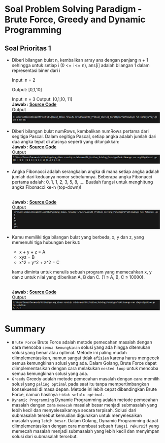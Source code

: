 # Soal Problem Solving Paradigm - Brute Force, Greedy and Dynamic Programming

## Soal Prioritas 1

- Diberi bilangan bulat n, kembalikan array ans dengan panjang n + 1 sehingga untuk setiap i (0 <= i <= n), ans[i] adalah bilangan 1 dalam representasi biner dari i
    
    Input: n = 2
    
    Output: [0,1,10]

  Input: n = 3
  Output: [0,1,10, 11]
  <br>********************************Jawab :  [Source Code](Praktikum/binaryArray.go)********************************   
    Output 
    <br>![Alt Text](Screenshot/binaryArray.png)<br>

- Diberi bilangan bulat numRows, kembalikan numRows pertama dari segitiga Pascal. Dalam segitiga Pascal, setiap angka adalah jumlah dari dua angka tepat di atasnya seperti yang ditunjukkan:
 <br>********************************Jawab :  [Source Code](Praktikum/segitigaPascal.go)********************************   
    Output 
    <br>![Alt Text](Screenshot/segitigaPascal.png)<br>
- Angka Fibonacci adalah serangkaian angka di mana setiap angka adalah jumlah dari keduanya nomor sebelumnya. Beberapa angka Fibonacci pertama adalah: 0, 1, 1, 2, 3, 5, 8, ….
Buatlah fungsi untuk menghitung angka Fibonacci ke-n (top-down)!
    
  <br>********************************Jawab :  [Source Code](Praktikum/fibonaci.go)********************************   
    Output 
    <br>![Alt Text](Screenshot/fibotopdown.png)<br>
    
- Kamu memiliki tiga bilangan bulat yang berbeda, x, y dan z, yang memenuhi tiga hubungan berikut:
    - x + y + z = A
    - xyz = B
    - x^2 + y^2 + z^2 = C
    
    kamu diminta untuk menulis sebuah program yang memecahkan x, y dan z untuk nilai yang diberikan A, B dan C. (1 ≤ A, B, C ≤ 10000).
       
  <br>********************************Jawab :  [Source Code](Praktikum/simpleEquation.go)********************************   
    Output 
    <br>![Alt Text](Screenshot/simple.png)<br>

# Summary
- `Brute Force`
Brute Force adalah metode pemecahan masalah dengan cara mencoba `semua kemungkinan` solusi yang ada hingga ditemukan solusi yang benar atau optimal. Metode ini paling mudah diimplementasikan, namun sangat tidak `efisien` karena harus mengecek semua kemungkinan solusi yang ada.
Dalam Golang, Brute Force dapat diimplementasikan dengan cara melakukan `nested loop` untuk mencoba semua kemungkinan solusi yang ada.
- `Greedy`
Greedy adalah metode pemecahan masalah dengan cara memilih solusi yang `paling optimal` pada saat itu tanpa mempertimbangkan konsekuensi di masa depan. Metode ini lebih cepat dibandingkan Brute Force, namun hasilnya `tidak selalu optimal`.
- `Dynamic Programming`
Dynamic Programming adalah metode pemecahan masalah dengan cara `memecah` masalah besar menjadi submasalah yang lebih kecil dan menyelesaikannya secara terpisah. Solusi dari submasalah tersebut kemudian digunakan untuk menyelesaikan masalah yang `lebih besar`.
Dalam Golang, Dynamic Programming dapat diimplementasikan dengan cara membuat sebuah `fungsi rekursif` yang memecah masalah menjadi submasalah yang lebih kecil dan menyimpan solusi dari submasalah tersebut.
